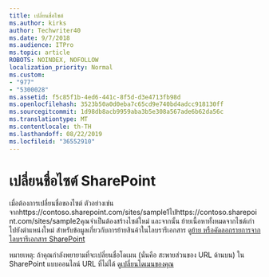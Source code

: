 ```yaml
---
title: เปลี่ยนชื่อไซต์
ms.author: kirks
author: Techwriter40
ms.date: 9/7/2018
ms.audience: ITPro
ms.topic: article
ROBOTS: NOINDEX, NOFOLLOW
localization_priority: Normal
ms.custom:
- "977"
- "5300028"
ms.assetid: f5c85f1b-4ed6-441c-8f5d-d3e4713fb98d
ms.openlocfilehash: 3523b50a0d0eba7c65cd9e740bd4adcc918130ff
ms.sourcegitcommit: 1d98db8acb9959aba3b5e308a567ade6b62da56c
ms.translationtype: MT
ms.contentlocale: th-TH
ms.lasthandoff: 08/22/2019
ms.locfileid: "36552910"
---
```

# <a name="rename-a-sharepoint-site"></a>เปลี่ยนชื่อไซต์ SharePoint

เมื่อต้องการเปลี่ยนชื่อของไซต์ ตัวอย่างเช่น จากhttps://contoso.sharepoint.com/sites/sample1ไปhttps://contoso.sharepoint.com/sites/sample2คุณจำเป็นต้องสร้างไซต์ใหม่ และจากนั้น ย้ายเนื้อหาทั้งหมดจากไซต์เก่าไปยังตำแหน่งใหม่ สำหรับข้อมูลเกี่ยวกับการย้ายสินค้าในไลบรารีเอกสาร ดู[ย้าย หรือคัดลอกรายการจากไลบรารีเอกสาร SharePoint](https://go.microsoft.com/fwlink/?Linkid=2018691)
  
หมายเหตุ: ถ้าคุณกำลังพยายามที่จะเปลี่ยนชื่อโดเมน (นั่นคือ สะพายส่วนของ URL ด้านบน) ใน SharePoint แบบออนไลน์ URL ที่ไม่ได้ ดู[เปลี่ยนโดเมนของคุณ](https://go.microsoft.com/fwlink/?Linkid=2018696)
  
